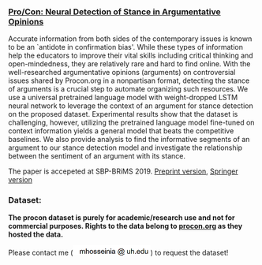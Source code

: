 ### [Pro/Con: Neural Detection of Stance in Argumentative Opinions](https://easychair.org/publications/preprint/4VQX)

Accurate information from both sides of the contemporary issues is known to be an `antidote in confirmation bias'.  While these types of information help the educators to improve their vital skills including critical thinking and open-mindedness, they are relatively rare and hard to find online. With the well-researched argumentative opinions (arguments) on controversial issues shared by Procon.org in a nonpartisan format, detecting the stance of arguments is a crucial step to automate organizing such resources. We use a universal pretrained language model with weight-dropped LSTM neural network to leverage the context of an argument for stance detection on the proposed dataset. Experimental results show that the dataset is challenging, however, utilizing the pretrained language model fine-tuned on context information yields a general model that beats the competitive baselines. We also provide analysis to find the informative segments of an argument to our stance detection model and investigate the relationship between the sentiment of an argument with its stance.


The paper is accepeted at SBP-BRiMS 2019. [Preprint version](https://easychair.org/publications/preprint/4VQX), [Springer version](https://link.springer.com/chapter/10.1007/978-3-030-21741-9_3)


### Dataset: 

**The procon dataset is purely for academic/research use and not for commercial purposes. Rights to the data belong to [procon.org](http://procon.org/) as they hosted the data.**


Please contact me (![email:](https://raw.githubusercontent.com/marjanhs/stance/master/email.png)) to request the dataset!
